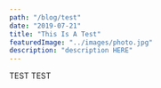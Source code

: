 ```yaml
---
path: "/blog/test"
date: "2019-07-21"
title: "This Is A Test"
featuredImage: "../images/photo.jpg"
description: "description HERE"
---
```


TEST TEST
